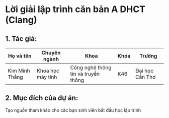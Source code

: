 # Lời giải lập trình căn bản A DHCT (Clang)
## 1. Tác giả:
|Họ và tên|Chuyên ngành|Khoa|Khóa|Trường|
|-|-|-|-|-|
|Kim Minh Thắng|Khoa học máy tính|Công nghệ thông tin và truyền thông|K46|Đại học Cần Thơ|
## 2. Mục đích của dự án:
Tạo nguồn tham khảo cho các bạn sinh viên bắt đầu học lập trình
